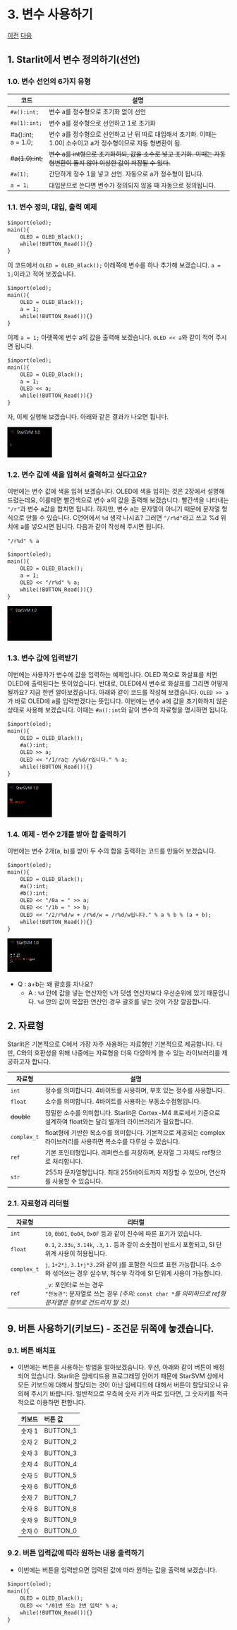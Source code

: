 # 3. 변수 사용하기

[이전](https://github.com/PJungKim/Starlit3/blob/main/docs/002_Color_Size.md) [다음](https://github.com/PJungKim/Starlit3/blob/main/docs%2F004_condition.md)

## 1. Starlit에서 변수 정의하기(선언)

### 1.0. 변수 선언의 6가지 유형

|코드|설명|
|---|---|
|`#a():int;`|변수 a를 정수형으로 초기화 없이 선언|
|`#a(1):int;`|변수 a를 정수형으로 선언하고 1로 초기화|
|#a():int;<br>a = 1.0;|변수 a를 정수형으로 선언하고 난 뒤 따로 대입해서 초기화. 이때는 1.0이 소수이고 a가 정수형이므로 자동 형변환이 됨.|
|~~#a(1.0):int;~~|~~변수 a를 int형으로 초기화하되, 값을 소수로 넣고 초기화. 이때는 자동 형변환이 돌지 않아 이상한 값이 저장될 수 있다.~~|
|`#a(1);`|간단하게 정수 1을 넣고 선언. 자동으로 a가 정수형이 됩니다.|
|`a = 1;`|대입문으로 쓴다면 변수가 정의되지 않을 때 자동으로 정의됩니다.|


### 1.1. 변수 정의, 대입, 출력 예제

```
$import(oled);
main(){
    OLED = OLED_Black();
    while(!BUTTON_Read()){}
}
```

이 코드에서 `OLED = OLED_Black();` 아래쪽에 변수를 하나 추가해 보겠습니다. `a = 1;`이라고 적어 보겠습니다.

```
$import(oled);
main(){
    OLED = OLED_Black();
    a = 1;
    while(!BUTTON_Read()){}
}
```

이제 `a = 1;` 아랫쪽에 변수 a의 값을 출력해 보겠습니다. `OLED << a`와 같이 적어 주시면 됩니다.

```
$import(oled);
main(){
    OLED = OLED_Black();
    a = 1;
    OLED << a;
    while(!BUTTON_Read()){}
}
```

자, 이제 실행해 보겠습니다. 아래와 같은 결과가 나오면 됩니다.

  <img src = "..\res\EXAMPLE\Variable\Var1.png" width="20%" height="20%">

### 1.2. 변수 값에 색을 입혀서 출력하고 싶다고요?

이번에는 변수 값에 색을 입혀 보겠습니다. OLED에 색을 입히는 것은 2장에서 설명해 드렸는데요, 이를테면 빨간색으로 변수 a의 값을 출력해 보겠습니다. 빨간색을 나타내는 `"/r"`과 변수 a값을 합치면 됩니다. 하지만, 변수 a는 문자열이 아니기 때문에 문자열 형식으로 만들 수 있습니다. C언어에서 `%d` 생각 나시죠? 그러면 `"/r%d"`라고 쓰고 %d 위치에 a를 넣으시면 됩니다. 다음과 같이 작성해 주시면 됩니다.

`"/r%d" % a`

```
$import(oled);
main(){
    OLED = OLED_Black();
    a = 1;
    OLED << "/r%d" % a;
    while(!BUTTON_Read()){}
}
```

  <img src = "..\res\EXAMPLE\Variable\Var1R.png" width="20%" height="20%">
  
### 1.3. 변수 값에 입력받기

이번에는 사용자가 변수에 값을 입력하는 예제입니다. OLED 쪽으로 화살표를 치면 OLED에 출력된다는 뜻이었습니다. 반대로, OLED에서 변수로 화살표를 그리면 어떻게 될까요? 지금 한번 알아보겠습니다. 아래와 같이 코드를 작성해 보겠습니다. `OLED >> a`가 바로 OLED에 a를 입력받겠다는 뜻입니다.
이번에는 변수 a에 값을 초기화하지 않은 상태로 사용해 보겠습니다. 이때는 `#a():int`와 같이 변수의 자료형을 명시하면 됩니다.

```
$import(oled);
main(){
    OLED = OLED_Black();
    #a():int;
    OLED >> a;
    OLED << "/1/ra는 /y%d/r입니다." % a;
    while(!BUTTON_Read()){}
}
```

  <img src = "..\res\EXAMPLE\Variable\VAR1I.png" width="20%" height="20%">

### 1.4. 예제 - 변수 2개를 받아 합 출력하기

이번에는 변수 2개(a, b)를 받아 두 수의 합을 출력하는 코드를 만들어 보겠습니다.
```
$import(oled);
main(){
    OLED = OLED_Black();
    #a():int;
    #b():int;
    OLED << "/0a = " >> a;
    OLED << "/1b = " >> b;
    OLED << "/2/r%d/w + /r%d/w = /r%d/w입니다." % a % b % (a + b);
    while(!BUTTON_Read()){}
}
```

  <img src = "..\res\EXAMPLE\Variable\Var2P.png" width="20%" height="20%">

- Q : a+b는 왜 괄호를 치나요?
  - A : `%d` 안에 값을 넣는 연산자인 `%`가 덧셈 연산자보다 우선순위에 있기 때문입니다. `%d` 안의 값이 복잡한 연산인 경우 괄호를 넣는 것이 가장 깔끔합니다.

## 2. 자료형

Starlit은 기본적으로 C에서 가장 자주 사용하는 자료형만 기본적으로 제공합니다. 다만, C와의 호환성을 위해 나중에는 자료형을 더욱 다양하게 쓸 수 있는 라이브러리를 제공하고자 합니다.

|자료형|설명|
|----|----|
|`int`|정수를 의미합니다. 4바이트를 사용하며, 부호 있는 정수를 사용합니다.|
|`float`|소수를 의미합니다. 4바이트를 사용하는 부동소수점형입니다.|
|~~double~~|정밀한 소수를 의미합니다. Starlit은 Cortex-M4 프로세서 기준으로 설계하여 float와는 달리 별개의 라이브러리가 필요합니다.|
|`complex_t`|float형에 기반한 복소수를 의미합니다. 기본적으로 제공되는 complex 라이브러리를 사용하면 복소수를 다루실 수 있습니다.|
|`ref`|기본 포인터형입니다. 레퍼런스를 저장하며, 문자열 그 자체도 ref형으로 처리합니다.|
|`str`|255자 문자열형입니다. 최대 255바이트까지 저장할 수 있으며, 연산자를 사용할 수 있습니다.|

### 2.1. 자료형과 리터럴
  |자료형|리터럴|
  |-----|----|
  |`int`|`10`, `0b01`, `0o04`, `0x0F` 등과 같이 진수에 따른 표기가 있습니다.|
  |`float`|`0.1`, `2.33u`, `3.14k`, `.3`, `1.` 등과 같이 소숫점이 반드시 포함되고, SI 단위계 사용이 허용됩니다.|
  |`complex_t`|`j`, `1+2*j`, `3.1+j*3.2`와 같이 j를 포함한 식으로 표현 가능합니다. 소수와 섞어쓰는 경우 실수부, 허수부 각각에 SI 단위계 사용이 가능합니다.|
  |`ref`|`_v`: 포인터로 쓰는 경우<br>`"전농관"`: 문자열로 쓰는 경우 *(주의:* `const char *`*를 의미하므로 ref형 문자열은 함부로 건드리지 말 것.)*|




## 9. 버튼 사용하기(키보드) - 조건문 뒤쪽에 놓겠습니다.

### 9.1. 버튼 배치표

- 이번에는 버튼을 사용하는 방법을 알아보겠습니다. 우선, 아래와 같이 버튼이 배정되어 있습니다. Starlit은 임베디드용 프로그래밍 언어기 때문에 StarSVM 상에서 모든 키보드에 대해서 할당되는 것이 아닌 임베디드에 대해서 버튼이 할당되오니 유의해 주시기 바랍니다. 일반적으로 우측에 숫자 키가 따로 있다면, 그 숫자키를 적극적으로 이용하면 편합니다.

  |키보드|버튼 값|
  |------|-------|
  |숫자 1|BUTTON_1|
  |숫자 2|BUTTON_2|
  |숫자 3|BUTTON_3|
  |숫자 4|BUTTON_4|
  |숫자 5|BUTTON_5|
  |숫자 6|BUTTON_6|
  |숫자 7|BUTTON_7|
  |숫자 8|BUTTON_8|
  |숫자 9|BUTTON_9|
  |숫자 0|BUTTON_0|

### 9.2. 버튼 입력값에 따라 원하는 내용 출력하기

- 이번에는 버튼을 입력받으면 입력된 값에 따라 원하는 값을 출력해 보겠습니다.

```
$import(oled);
main(){
    OLED = OLED_Black();
    OLED << "/01번 또는 2번 입력" % a;
    while(!BUTTON_Read()){}
}
```


  
